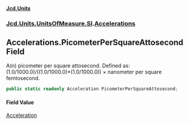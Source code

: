 #### [Jcd.Units](index.md 'index')
### [Jcd.Units.UnitsOfMeasure.SI](Jcd.Units.UnitsOfMeasure.SI.md 'Jcd.Units.UnitsOfMeasure.SI').[Accelerations](Accelerations.md 'Jcd.Units.UnitsOfMeasure.SI.Accelerations')

## Accelerations.PicometerPerSquareAttosecond Field

A(n) picometer per square attosecond. Defined as: (1.0/1000.0)/((1.0/1000.0)*(1.0/1000.0)) × nanometer per square femtosecond.

```csharp
public static readonly Acceleration PicometerPerSquareAttosecond;
```

#### Field Value
[Acceleration](Acceleration.md 'Jcd.Units.UnitTypes.Acceleration')